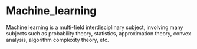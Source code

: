# Machine_learning
Machine learning is a multi-field interdisciplinary subject, involving many subjects such as probability theory, statistics, approximation theory, convex analysis, algorithm complexity theory, etc.
